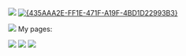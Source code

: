 <!---![](https://obianom.com/introducemyself2.svg)


         _      _                                                          
        | |    (_)                                                         
   ___  | |__   _   __ _  _ __    ___   _ __ ___      ___  ___   _ __ ___  
  / _ \ | '_ \ | | / _` || '_ \  / _ \ | '_ ` _ \    / __|/ _ \ | '_ ` _ \ 
 | (_) || |_) || || (_| || | | || (_) || | | | | | _| (__| (_) || | | | | |
  \___/ |_.__/ |_| \__,_||_| |_| \___/ |_| |_| |_|(_)\___|\___/ |_| |_| |_|
                                                                           
                                                                           
-->



[![](https://rpkg.net/assets/comprehensive_rpkg.png)](https://rpkg.net)
[![{435AAA2E-FF1E-471F-A19F-4BD1D22993B3}](https://github.com/user-attachments/assets/dea52b5e-706d-4e35-bd6e-0732cec3bd03)](https://rscholar.com)


[![](https://cdn.shinyappstore.com/img/rockybilly.regular_sas.webp)](https://github.com/shinyappstore)
My pages:

[![](https://rscholar.com/assets/S1p.png)](https://rscholar.com/aut/Obinna+Obianom)
[![](https://img.icons8.com/cotton/64/youtube.png)](https://www.youtube.com/@R2Rpkg/videos)
[![](https://img.icons8.com/cotton/64/twitter.png)](https://www.twitter.com/@R2Rpkg)

<!--https://rpkg.net/assets/comprehensive_rpkg.png-->
